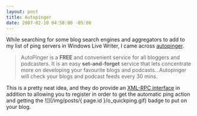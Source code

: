 ```yaml
---
layout: post
title: Autopinger
date: 2007-02-10 04:58:00 -05:00
---
```


While searching for some blog search engines and aggregators to add to my list of ping servers in Windows Live Writer, I came across [autopinger](http://autopinger.com/).

> AutoPinger is a **FREE** and convenient service for all bloggers and podcasters. It is an easy **set-and-forget** service that lets concentrate more on developing your favourite blogs and podcasts...Autopinger will check your blogs and podcast feeds every 30 mins.

This is a pretty neat idea, and they do provide an [XML-RPC interface](http://autopinger.com/about/blog_ping_interfaces.aspx) in addition to allowing you to register in order to get the automatic ping action and getting the ![](/img/posts/{ page.id }/o_quickping.gif) badge to put on your blog.
